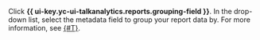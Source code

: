 Click **{{ ui-key.yc-ui-talkanalytics.reports.grouping-field }}**. In the drop-down list, select the metadata field to group your report data by. For more information, see [{#T}](../../../speechsense/concepts/reports/evaluation-form.md#filters).
